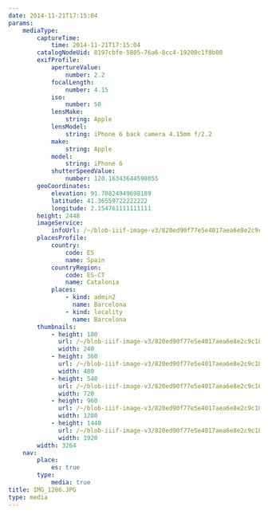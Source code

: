 ```yaml
---
date: 2014-11-21T17:15:04
params:
    mediaType:
        captureTime:
            time: 2014-11-21T17:15:04
        catalogNodeUid: 0197cbfe-5805-76a6-8cc4-19200c1f8b00
        exifProfile:
            apertureValue:
                number: 2.2
            focalLength:
                number: 4.15
            iso:
                number: 50
            lensMake:
                string: Apple
            lensModel:
                string: iPhone 6 back camera 4.15mm f/2.2
            make:
                string: Apple
            model:
                string: iPhone 6
            shutterSpeedValue:
                number: 120.16343644598055
        geoCoordinates:
            elevation: 91.70824949698189
            latitude: 41.36559722222222
            longitude: 2.154761111111111
        height: 2448
        imageService:
            infoUrl: /~/blob-iiif-image-v3/820ed90f77e5e4017aea6e8e2c9c18436485d44ee7392a36619e59af2216ac73/info.json
        placesProfile:
            country:
                code: ES
                name: Spain
            countryRegion:
                code: ES-CT
                name: Catalonia
            places:
                - kind: admin2
                  name: Barcelona
                - kind: locality
                  name: Barcelona
        thumbnails:
            - height: 180
              url: /~/blob-iiif-image-v3/820ed90f77e5e4017aea6e8e2c9c18436485d44ee7392a36619e59af2216ac73/full/240%2C180/0/default.jpg
              width: 240
            - height: 360
              url: /~/blob-iiif-image-v3/820ed90f77e5e4017aea6e8e2c9c18436485d44ee7392a36619e59af2216ac73/full/480%2C360/0/default.jpg
              width: 480
            - height: 540
              url: /~/blob-iiif-image-v3/820ed90f77e5e4017aea6e8e2c9c18436485d44ee7392a36619e59af2216ac73/full/720%2C540/0/default.jpg
              width: 720
            - height: 960
              url: /~/blob-iiif-image-v3/820ed90f77e5e4017aea6e8e2c9c18436485d44ee7392a36619e59af2216ac73/full/1280%2C960/0/default.jpg
              width: 1280
            - height: 1440
              url: /~/blob-iiif-image-v3/820ed90f77e5e4017aea6e8e2c9c18436485d44ee7392a36619e59af2216ac73/full/1920%2C1440/0/default.jpg
              width: 1920
        width: 3264
    nav:
        place:
            es: true
        type:
            media: true
title: IMG_1286.JPG
type: media
---
```

